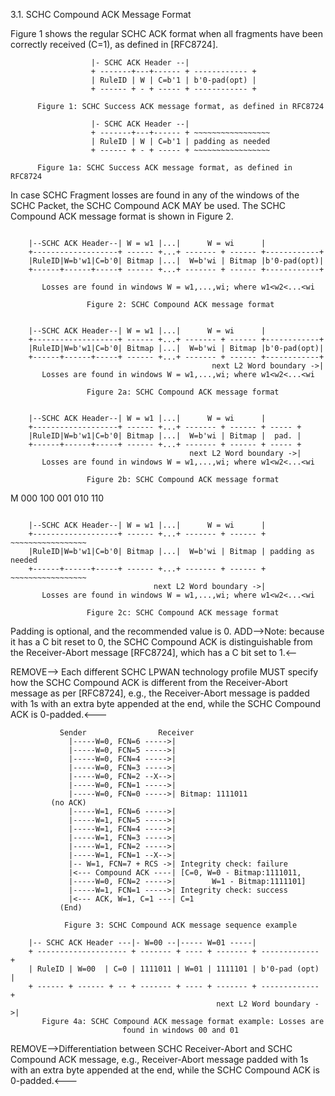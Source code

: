 

3.1.  SCHC Compound ACK Message Format

   Figure 1 shows the regular SCHC ACK format when all fragments have
   been correctly received (C=1), as defined in [RFC8724].

```text
                  |- SCHC ACK Header --|
                  + -------+---+------ + ------------ +
                  | RuleID | W | C=b'1 | b'0-pad(opt) |
                  + ------ + - + ----- + ------------ +

      Figure 1: SCHC Success ACK message format, as defined in RFC8724
```

```text
                  |- SCHC ACK Header --|
                  + -------+---+------ + ~~~~~~~~~~~~~~~~~
                  | RuleID | W | C=b'1 | padding as needed  
                  + ------ + - + ----- + ~~~~~~~~~~~~~~~~~

      Figure 1a: SCHC Success ACK message format, as defined in RFC8724
```

   In case SCHC Fragment losses are found in any of the windows of the
   SCHC Packet, the SCHC Compound ACK MAY be used. The SCHC Compound
   ACK message format is shown in Figure 2.
```text

    |--SCHC ACK Header--| W = w1 |...|      W = wi      |
    +-------------------+ ------ +...+ ------- + ------ +------------+
    |RuleID|W=b'w1|C=b'0| Bitmap |...|  W=b'wi | Bitmap |b'0-pad(opt)|
    +------+------+-----+ ------ +...+ ------- + ------ +------------+

       Losses are found in windows W = w1,...,wi; where w1<w2<...<wi

                 Figure 2: SCHC Compound ACK message format
```
```text

    |--SCHC ACK Header--| W = w1 |...|      W = wi      |
    +-------------------+ ------ +...+ ------- + ------ +------------+
    |RuleID|W=b'w1|C=b'0| Bitmap |...|  W=b'wi | Bitmap |b'0-pad(opt)|
    +------+------+-----+ ------ +...+ ------- + ------ +------------+
                                             next L2 Word boundary ->|
       Losses are found in windows W = w1,...,wi; where w1<w2<...<wi

                 Figure 2a: SCHC Compound ACK message format
```
```text

    |--SCHC ACK Header--| W = w1 |...|      W = wi      |
    +-------------------+ ------ +...+ ------- + ------ + ----- +
    |RuleID|W=b'w1|C=b'0| Bitmap |...|  W=b'wi | Bitmap |  pad. |
    +------+------+-----+ ------ +...+ ------- + ------ + ----- +
                                        next L2 Word boundary ->|
       Losses are found in windows W = w1,...,wi; where w1<w2<...<wi

                 Figure 2b: SCHC Compound ACK message format
```
M 000   100 001 010 110 
```text

    |--SCHC ACK Header--| W = w1 |...|      W = wi      |
    +-------------------+ ------ +...+ ------- + ------ + ~~~~~~~~~~~~~~~~~
    |RuleID|W=b'w1|C=b'0| Bitmap |...|  W=b'wi | Bitmap | padding as needed 
    +------+------+-----+ ------ +...+ ------- + ------ + ~~~~~~~~~~~~~~~~~
                                next L2 Word boundary ->|
       Losses are found in windows W = w1,...,wi; where w1<w2<...<wi

                 Figure 2c: SCHC Compound ACK message format
```
   Padding is optional, and the recommended value is 0.
 ADD-->Note: because it has a C bit reset to 0, the SCHC Compound ACK is
   distinguishable from the Receiver-Abort message [RFC8724], which has a C bit set to 1.<--
 
REMOVE--> Each different SCHC LPWAN technology profile MUST specify how the
   SCHC Compound ACK is different from the Receiver-Abort message as per
   [RFC8724], e.g., the Receiver-Abort message is padded with 1s with an
   extra byte appended at the end, while the SCHC Compound ACK is
   0-padded.<---

```text
           Sender                Receiver
             |-----W=0, FCN=6 ----->|
             |-----W=0, FCN=5 ----->|
             |-----W=0, FCN=4 ----->|
             |-----W=0, FCN=3 ----->|
             |-----W=0, FCN=2 --X-->|
             |-----W=0, FCN=1 ----->|
             |-----W=0, FCN=0 ----->| Bitmap: 1111011
         (no ACK)
             |-----W=1, FCN=6 ----->|
             |-----W=1, FCN=5 ----->|
             |-----W=1, FCN=4 ----->|
             |-----W=1, FCN=3 ----->|
             |-----W=1, FCN=2 ----->|
             |-----W=1, FCN=1 --X-->|
             |-- W=1, FCN=7 + RCS ->| Integrity check: failure
             |<--- Compound ACK ----| [C=0, W=0 - Bitmap:1111011,
             |-----W=0, FCN=2 ----->|        W=1 - Bitmap:1111101]
             |-----W=1, FCN=1 ----->| Integrity check: success
             |<--- ACK, W=1, C=1 ---| C=1
           (End)

            Figure 3: SCHC Compound ACK message sequence example
```


```text
    |-- SCHC ACK Header ---|- W=00 --|----- W=01 -----|
    + -------------------- + ------- + ---- + ------- + ------------- +
    | RuleID | W=00  | C=0 | 1111011 | W=01 | 1111101 | b'0-pad (opt) |
    + ------ + ------ + -- + ------- + ---- + ------- + ------------- +
                                              next L2 Word boundary ->|
       Figure 4a: SCHC Compound ACK message format example: Losses are
                         found in windows 00 and 01

```


REMOVE-->Differentiation between SCHC Receiver-Abort and SCHC Compound ACK
      message, e.g., Receiver-Abort message padded with 1s with an extra
      byte appended at the end, while the SCHC Compound ACK is 0-padded.<---